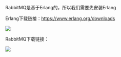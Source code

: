 RabbitMQ是基于Erlang的，所以我们需要先安装Erlang

Erlang下载链接：https://www.erlang.org/downloads

![](https://youcai922.github.io/99.src/img/Erlang下载.png)

RabbitMQ下载链接：

![](https://youcai922.github.io/99.src/img/RabbitMQ下载.png)